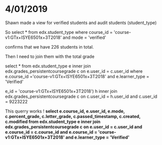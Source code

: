 # 4/01/2019 

Shawn made a view for verified students and audit students (student_type)

So 
select * from edx.student_type where course_id = 'course-v1:GTx+ISYE6501x+3T2018' and mode = 'verified'

confirms that we have 226 students in total. 

Then I need to join them with the total grade

select * from edx.student_type e inner join  edx.grades_persistentcoursegrade c on e.user_id = c.user_id where e.course_id ='course-v1:GTx+ISYE6501x+3T2018' and e.learner_type = 'Verified'

e_id = 'course-v1:GTx+ISYE6501x+3T2018') h inner join edx.grades_persistentcoursegrade c on c.user_id = h.user_id and c.user_id = 9223222 


This querry works ! 
<b>select e.course_id, e.user_id, e.mode, c.percent_grade, c.letter_grade, c.passed_timestamp, c.created, c.modified from edx.student_type e inner join  edx.grades_persistentcoursegrade c on e.user_id = c.user_id and e.course_id = c.course_id and e.course_id = 'course-v1:GTx+ISYE6501x+3T2018' and e.learner_type = 'Verified' </b>
